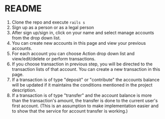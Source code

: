 # README
1) Clone the repo and execute `rails s`
2) Sign up as a person or as a legal person
3) After sign up/sign in, click on your name and select manage accounts from the drop down list.
4) You can create new accounts in this page and view your previous accounts.
5) For each account you can choose Action drop down list and view/edit/delete or perform transactions.
6) If you choose transaction in previous step, you will be directed to the transaction lists of that account. You can create a new transaction in this page.
7) If a transaction is of type "deposit" or "contribute" the accounts balance will be updated if it maintains the conditions mentioned in the project description.
8) If a transaction is of type "transfer" and the account balance is more than the transaction's amount, the transfer is done to the current user's first account. (This is an assumption to make implementation easier and to show that the service for account transfer is working.)



